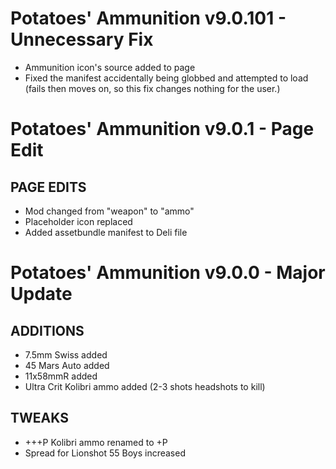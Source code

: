 # Potatoes' Ammunition v9.0.101 - Unnecessary Fix
- Ammunition icon's source added to page
- Fixed the manifest accidentally being globbed and attempted to load (fails then moves on, so this fix changes nothing for the user.)

# Potatoes' Ammunition v9.0.1 - Page Edit

## PAGE EDITS
- Mod changed from "weapon" to "ammo"
- Placeholder icon replaced
- Added assetbundle manifest to Deli file

# Potatoes' Ammunition v9.0.0 - Major Update

## ADDITIONS
- 7.5mm Swiss added
- 45 Mars Auto added
- 11x58mmR added
- Ultra Crit Kolibri ammo added (2-3 shots headshots to kill)

## TWEAKS
- +++P Kolibri ammo renamed to +P
- Spread for Lionshot 55 Boys increased
